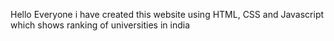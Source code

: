Hello Everyone i have created this website using HTML, CSS and Javascript which shows ranking of universities in india
